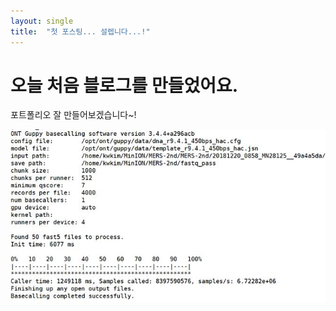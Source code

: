 ```yaml
---
layout: single
title:  "첫 포스팅... 설렙니다...!"
---
```


# 오늘 처음 블로그를 만들었어요. 

포트폴리오 잘 만들어보겠습니다~!

![basecalling](../images/23-02-10-first/basecalling.JPG)
